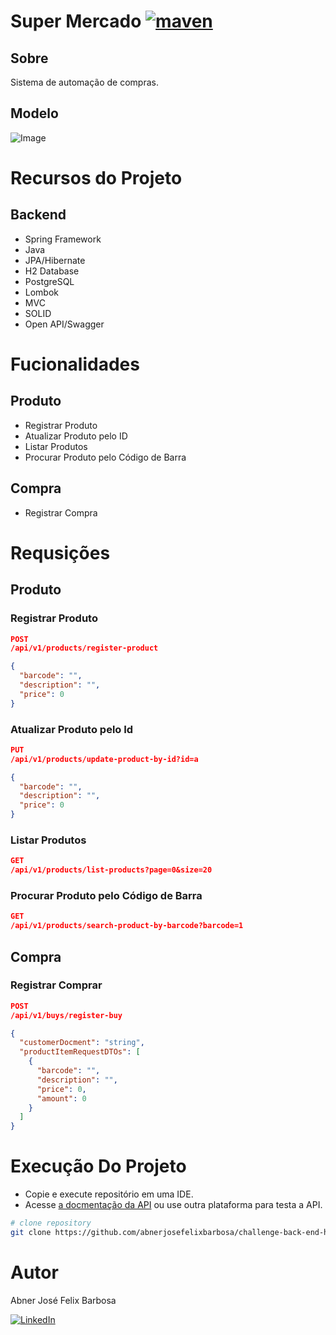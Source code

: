 # Super Mercado [![maven](https://github.com/abnerjosefelixbarbosa/super-mercado/actions/workflows/maven.yml/badge.svg)](https://github.com/abnerjosefelixbarbosa/super-mercado/actions/workflows/maven.yml)

## Sobre

Sistema de automação de compras.

## Modelo

![Image](https://github.com/user-attachments/assets/5151d80a-1b9e-4128-a7a3-1ee42753b30e)

# Recursos do Projeto

## Backend

- Spring Framework
- Java
- JPA/Hibernate
- H2 Database
- PostgreSQL
- Lombok
- MVC
- SOLID
- Open API/Swagger

# Fucionalidades

## Produto

- Registrar Produto
- Atualizar Produto pelo ID
- Listar Produtos
- Procurar Produto pelo Código de Barra

## Compra

- Registrar Compra

# Requsições

## Produto

### Registrar Produto

```json
POST
/api/v1/products/register-product

{
  "barcode": "",
  "description": "",
  "price": 0
}
```

### Atualizar Produto pelo Id

```json
PUT
/api/v1/products/update-product-by-id?id=a

{
  "barcode": "",
  "description": "",
  "price": 0
}
```

### Listar Produtos

```json
GET
/api/v1/products/list-products?page=0&size=20
```

### Procurar Produto pelo Código de Barra

```json
GET
/api/v1/products/search-product-by-barcode?barcode=1
```

## Compra

### Registrar Comprar

```json
POST
/api/v1/buys/register-buy

{
  "customerDocment": "string",
  "productItemRequestDTOs": [
    {
      "barcode": "",
      "description": "",
      "price": 0,
      "amount": 0
    }
  ]
}
```

# Execução Do Projeto

- Copie e execute repositório em uma IDE.
- Acesse [a docmentação da API](http://localhost:8080/swagger-ui/index.html) ou use outra plataforma para testa a API.

```bash
# clone repository
git clone https://github.com/abnerjosefelixbarbosa/challenge-back-end-hit.git
```

# Autor

Abner José Felix Barbosa

[![LinkedIn](https://img.shields.io/badge/LinkedIn-0077B5?style=for-the-badge&logo=linkedin&logoColor=white)](https://www.linkedin.com/in/abner-jose-feliz-barbosa/)
